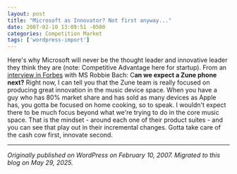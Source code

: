 ```yaml
---
layout: post
title: "Microsoft as Innovator? Not first anyway..."
date: 2007-02-10 13:09:51 -0500
categories: Competition Market
tags: ['wordpress-import']
---
```


Here's why Microsoft will never be the thought leader and innovative leader they think they are (note: Competitive Advantage here for startup). From an [interview in Forbes](http://www.forbes.com/2007/02/08/zune-drm-itunes-tech-media-cx_df_0208bach.html?partner=yahootix) with MS Robbie Bach: C**an we expect a Zune phone next?** Right now, I can tell you that the Zune team is really focused on producing great innovation in the music device space. When you have a guy who has 80% market share and has sold as many devices as Apple has, you gotta be focused on home cooking, so to speak. I wouldn't expect there to be much focus beyond what we're trying to do in the core music space. That is the mindset - around each one of their product suites - and you can see that play out in their incremental changes. Gotta take care of the cash cow first, innovate second.

---

*Originally published on WordPress on February 10, 2007. Migrated to this blog on May 29, 2025.*
